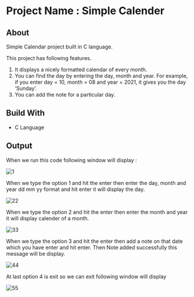 # Project Name : Simple Calender

<h2>About</h2> 

Simple Calendar project built in C language. 

This project has following features.

<ol>
  <li>It displays a nicely formatted calendar of every month.</li>
  <li>You can find the day by entering the day, month and year. For example, if you enter day = 10, month = 08 and year = 2021, it gives you the day ‘Sunday’.</li>
  <li>You can add the note for a particular day.</li>
</ol>
<h2> Build With </h2> 
<ul>
  <li> C Language </li>
 </ul>

<h2>Output</h2>

When we run this code following window will display :

![1](https://user-images.githubusercontent.com/72408657/128888344-558eb8d6-ce7c-4c4f-a2cd-da84d4098272.JPG)

When we type the option 1 and hit the enter then enter the day, month and year dd mm yy format and hit enter it will display the day. 

![22](https://user-images.githubusercontent.com/72408657/128888899-3a4c6e34-931e-4fd4-926d-f3898eaf57f4.JPG)

When we type the option 2 and hit the enter then enter the month and year it will display calender of a month.

![33](https://user-images.githubusercontent.com/72408657/128890242-fe30db98-bbaf-4f7e-9a1b-c0655ebaa8bf.JPG)

When we type the option 3 and hit the enter then add a note on that date which you have enter and hit enter. Then Note added successfully this message will be display. 

![44](https://user-images.githubusercontent.com/72408657/128890990-dc61fc3a-81de-4cd3-b00f-f2656d75e845.JPG)

At last option 4 is exit so we can exit following window will display 

![55](https://user-images.githubusercontent.com/72408657/128891149-0ee0a106-e1f8-4fb9-ace5-bcf138760801.JPG)
